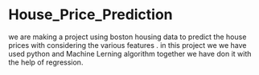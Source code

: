 # House_Price_Prediction
we are making a project using boston housing data to predict the house prices with considering the various features . in this project we we have used python and Machine Lerning algorithm together we have don it with the help of regression.
